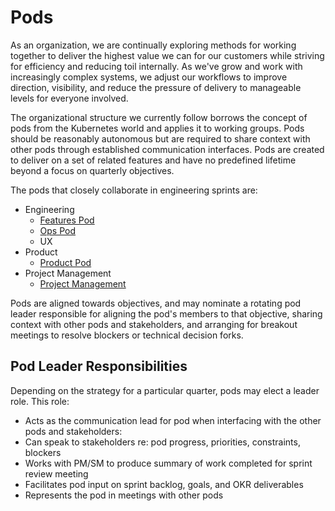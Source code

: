 # Pods

As an organization, we are continually exploring methods for working together to deliver the highest value we can for our customers while striving for efficiency and reducing toil internally. As we've grow and work with increasingly complex systems, we adjust our workflows to improve direction, visibility, and reduce the pressure of delivery to manageable levels for everyone involved.

The organizational structure we currently follow borrows the concept of pods from the Kubernetes world and applies it to working groups. Pods should be reasonably autonomous but are required to share context with other pods through established communication interfaces. Pods are created to deliver on a set of related features and have no predefined lifetime beyond a focus on quarterly objectives.

The pods that closely collaborate in engineering sprints are:

- Engineering
  - [Features Pod](/engineering/features-pod)
  - [Ops Pod](/engineering/ops-pod)
  - UX
- Product
  - [Product Pod](/product/product-pod)
- Project Management
  - [Project Management](/project-management/pm-pod)

Pods are aligned towards objectives, and may nominate a rotating pod leader responsible for aligning the pod's members to that objective, sharing context with other pods and stakeholders, and arranging for breakout meetings to resolve blockers or technical decision forks.

## Pod Leader Responsibilities
Depending on the strategy for a particular quarter, pods may elect a leader role. This role:

* Acts as the communication lead for pod when interfacing with the other pods and stakeholders:
* Can speak to stakeholders re: pod progress, priorities, constraints, blockers
* Works with PM/SM to produce summary of work completed for sprint review meeting
* Facilitates pod input on sprint backlog, goals, and OKR deliverables
* Represents the pod in meetings with other pods
